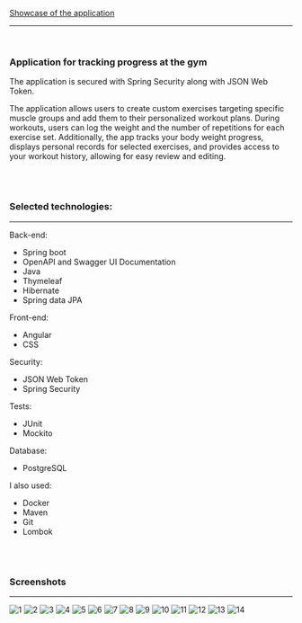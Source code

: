 [Showcase of the application](https://youtu.be/POwFLGo0nqc)

---

<br>


### Application for tracking progress at the gym


The application is secured with Spring Security along with JSON Web Token. 

The application allows users to create custom exercises targeting specific
muscle groups and add them to their personalized workout plans. During workouts,
users can log the weight and the number of repetitions for each exercise set.
Additionally, the app tracks your body weight progress, displays personal records
for selected exercises, and provides access to your workout history, allowing
for easy review and editing.


<br>
<br>

### Selected technologies:

---
Back-end:
- Spring boot
- OpenAPI and Swagger UI Documentation
- Java
- Thymeleaf
- Hibernate
- Spring data JPA

Front-end:
- Angular
- CSS

Security:
- JSON Web Token
- Spring Security
  
Tests:
- JUnit
- Mockito

Database:
- PostgreSQL

I also used:
- Docker
- Maven
- Git
- Lombok


<br>
<br>

### Screenshots
---
![1](https://github.com/user-attachments/assets/9bef16ad-8a4b-4bf8-8a2f-23e576abeab4)
![2](https://github.com/user-attachments/assets/dcc174a5-7838-4aa9-b6b7-4c7e252223f0)
![3](https://github.com/user-attachments/assets/134aae16-57cd-458e-be8e-9c49618ddbb9)
![4](https://github.com/user-attachments/assets/e2231e58-c7b5-4486-8c86-f973a586442a)
![5](https://github.com/user-attachments/assets/8e0ff2dd-df08-417e-943c-19ea567bf718)
![6](https://github.com/user-attachments/assets/7d945fc3-88ea-4a15-b5d8-09e41b6f6c4e)
![7](https://github.com/user-attachments/assets/d3dfe79d-8b7a-487c-aba2-f3697b57533e)
![8](https://github.com/user-attachments/assets/cd9ed014-fc28-4b58-8e5c-0e86f9b02136)
![9](https://github.com/user-attachments/assets/36509ee7-07a1-4732-a0d1-4b8bc754b850)
![10](https://github.com/user-attachments/assets/c6a6e56e-1ab6-4e49-9c71-e4b7430dd51f)
![11](https://github.com/user-attachments/assets/6b7e6a98-692e-43af-a573-b02c40316746)
![12](https://github.com/user-attachments/assets/fd0eb6c7-32be-4564-9a94-9d1cabc25fd9)
![13](https://github.com/user-attachments/assets/d196d145-4b79-4b7e-9c9e-e7b9d4cbef09)
![14](https://github.com/user-attachments/assets/defbd797-14e6-47e2-8911-cbb50191e9f7)
